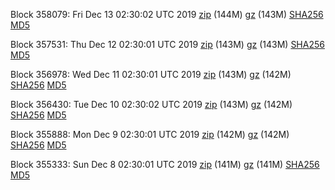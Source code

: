 Block 358079: Fri Dec 13 02:30:02 UTC 2019 [zip](https://files.01coin.io/mainnet/2019-12-13/bootstrap.dat.zip) (144M) [gz](https://files.01coin.io/mainnet/2019-12-13/bootstrap.dat.tar.gz) (143M) [SHA256](https://files.01coin.io/mainnet/2019-12-13/sha256.txt) [MD5](https://files.01coin.io/mainnet/2019-12-13/md5.txt)

Block 357531: Thu Dec 12 02:30:01 UTC 2019 [zip](https://files.01coin.io/mainnet/2019-12-12/bootstrap.dat.zip) (143M) [gz](https://files.01coin.io/mainnet/2019-12-12/bootstrap.dat.tar.gz) (143M) [SHA256](https://files.01coin.io/mainnet/2019-12-12/sha256.txt) [MD5](https://files.01coin.io/mainnet/2019-12-12/md5.txt)

Block 356978: Wed Dec 11 02:30:01 UTC 2019 [zip](https://files.01coin.io/mainnet/2019-12-11/bootstrap.dat.zip) (143M) [gz](https://files.01coin.io/mainnet/2019-12-11/bootstrap.dat.tar.gz) (142M) [SHA256](https://files.01coin.io/mainnet/2019-12-11/sha256.txt) [MD5](https://files.01coin.io/mainnet/2019-12-11/md5.txt)

Block 356430: Tue Dec 10 02:30:02 UTC 2019 [zip](https://files.01coin.io/mainnet/2019-12-10/bootstrap.dat.zip) (143M) [gz](https://files.01coin.io/mainnet/2019-12-10/bootstrap.dat.tar.gz) (142M) [SHA256](https://files.01coin.io/mainnet/2019-12-10/sha256.txt) [MD5](https://files.01coin.io/mainnet/2019-12-10/md5.txt)

Block 355888: Mon Dec  9 02:30:01 UTC 2019 [zip](https://files.01coin.io/mainnet/2019-12-09/bootstrap.dat.zip) (142M) [gz](https://files.01coin.io/mainnet/2019-12-09/bootstrap.dat.tar.gz) (142M) [SHA256](https://files.01coin.io/mainnet/2019-12-09/sha256.txt) [MD5](https://files.01coin.io/mainnet/2019-12-09/md5.txt)

Block 355333: Sun Dec  8 02:30:01 UTC 2019 [zip](https://files.01coin.io/mainnet/2019-12-08/bootstrap.dat.zip) (141M) [gz](https://files.01coin.io/mainnet/2019-12-08/bootstrap.dat.tar.gz) (141M) [SHA256](https://files.01coin.io/mainnet/2019-12-08/sha256.txt) [MD5](https://files.01coin.io/mainnet/2019-12-08/md5.txt)

